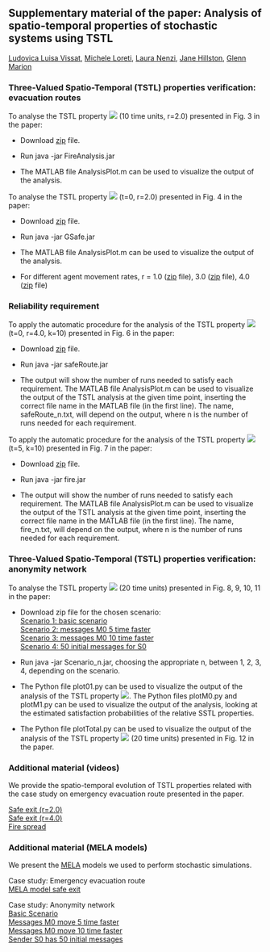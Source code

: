 
## Supplementary material of the paper: Analysis of spatio-temporal properties of stochastic systems using TSTL <br />

[Ludovica Luisa Vissat](http://homepages.inf.ed.ac.uk/s1372511/), [Michele Loreti](http://www.micheleloreti.com/), [Laura Nenzi](https://www.imtlucca.it/laura.nenzi), [Jane Hillston](	http://homepages.inf.ed.ac.uk/jeh), [Glenn Marion](	http://www.bioss.ac.uk/people/glenn.html)

### Three-Valued Spatio-Temporal (TSTL) properties verification: evacuation routes <br />

To analyse the TSTL property **<img src="http://latex.codecogs.com/svg.latex?\psi_{safe}">** (10 time units, r=2.0) presented in Fig. 3 in the paper: 

- Download [zip](https://github.com/LudovicaLV/EvacuationRoutes_Analysis/releases/download/V0.1beta/PsiSafe.zip) file. 

- Run java -jar FireAnalysis.jar 

- The MATLAB file AnalysisPlot.m can be used to visualize the output of the analysis.

To analyse the TSTL property **<img src="http://latex.codecogs.com/svg.latex?\psi_{safeRoute}">** (t=0, r=2.0) presented in Fig. 4 in the paper: 

- Download [zip](https://github.com/LudovicaLV/EvacuationRoutes_Analysis/releases/download/V0.1beta/GSafe.zip) file. 

- Run java -jar GSafe.jar 

- The MATLAB file AnalysisPlot.m can be used to visualize the output of the analysis.

- For different agent movement rates, r = 1.0 ([zip](https://github.com/LudovicaLV/EvacuationRoutes_Analysis/releases/download/V0.1beta/GSafe1.zip) file), 3.0 ([zip](https://github.com/LudovicaLV/EvacuationRoutes_Analysis/releases/download/V0.1beta/GSafe3.zip) file), 4.0 ([zip](https://github.com/LudovicaLV/EvacuationRoutes_Analysis/releases/download/V0.1beta/GSafe4.zip) file)

### Reliability requirement  <br />

To apply the automatic procedure for the analysis of the TSTL property **<img src="http://latex.codecogs.com/svg.latex?\psi_{safeRoute}">** (t=0, r=4.0, k=10) presented in Fig. 6 in the paper:

- Download [zip](https://github.com/LudovicaLV/EvacuationRoutes_Analysis/releases/download/V0.1beta/safeRouteRel.zip) file. 

- Run java -jar safeRoute.jar 

- The output will show the number of runs needed to satisfy each requirement. The MATLAB file AnalysisPlot.m can be used to visualize the output of the TSTL analysis at the given time point, inserting the correct file name in the MATLAB file (in the first line). The name, safeRoute_n.txt, will depend on the output, where n is the number of runs needed for each requirement.

To apply the automatic procedure for the analysis of the TSTL property **<img src="http://latex.codecogs.com/svg.latex?\psi_{fire}">** (t=5, k=10) presented in Fig. 7 in the paper:

- Download [zip](https://github.com/LudovicaLV/EvacuationRoutes_Analysis/releases/download/V0.1beta/fireRel.zip) file. 

- Run java -jar fire.jar 

- The output will show the number of runs needed to satisfy each requirement. The MATLAB file AnalysisPlot.m can be used to visualize the output of the TSTL analysis at the given time point, inserting the correct file name in the MATLAB file (in the first line). The name, fire_n.txt, will depend on the output, where n is the number of runs needed for each requirement.


### Three-Valued Spatio-Temporal (TSTL) properties verification: anonymity network <br />

To analyse the TSTL property **<img src="http://latex.codecogs.com/svg.latex?\psi_{01}">** (20 time units) presented in Fig. 8, 9, 10, 11 in the paper: 

- Download zip file for the chosen scenario: <br />
[Scenario 1: basic scenario](https://github.com/LudovicaLV/EvacuationRoutes_Analysis/releases/download/V0.1beta/Scenario1.zip)  <br />
[Scenario 2: messages M0 5 time faster](https://github.com/LudovicaLV/EvacuationRoutes_Analysis/releases/download/V0.1beta/Scenario2.zip)  <br />
[Scenario 3: messages M0 10 time faster](https://github.com/LudovicaLV/EvacuationRoutes_Analysis/releases/download/V0.1beta/Scenario3.zip)   <br />
[Scenario 4: 50 initial messages for S0](https://github.com/LudovicaLV/EvacuationRoutes_Analysis/releases/download/V0.1beta/Scenario4.zip)  <br />

- Run java -jar Scenario_n.jar, choosing the appropriate n, between 1, 2, 3, 4, depending on the scenario. 

- The Python file plot01.py can be used to visualize the output of the analysis of the TSTL property **<img src="http://latex.codecogs.com/svg.latex?\psi_{01}">**. The Python files plotM0.py and plotM1.py can be used to visualize the output of the analysis, looking at the estimated satisfaction probabilities of the relative SSTL properties. 

- The Python file plotTotal.py can be used to visualize the output of the analysis of the TSTL property **<img src="http://latex.codecogs.com/svg.latex?\psi_{total}">** (20 time units) presented in Fig. 12 in the paper. 

### Additional material (videos) <br />
We provide the spatio-temporal evolution of TSTL properties related with the case study on emergency evacuation route presented in the paper. <br />

[Safe exit (r=2.0)](https://www.youtube.com/watch?v=XM7qFoLOGkE&feature=youtu.be)  <br />
[Safe exit (r=4.0)](https://www.youtube.com/watch?v=5uY1Ovamf3Y&feature=youtu.be)  <br />
[Fire spread](https://www.youtube.com/watch?v=qSEIFJx_DhM&feature=youtu.be)  <br />

### Additional material (MELA models)
We present the [MELA](https://arxiv.org/abs/1610.08171) models we used to perform stochastic simulations.<br />

Case study: Emergency evacuation route<br />
[MELA model safe exit](https://ludovicalv.github.io/MELA2/)<br />

Case study: Anonymity network<br />
[Basic Scenario](https://ludovicalv.github.io/Basic/)<br />
[Messages M0 move 5 time faster](https://ludovicalv.github.io/5Faster/)<br />
[Messages M0 move 10 time faster](https://ludovicalv.github.io/10Faster/)<br />
[Sender S0 has 50 initial messages](https://ludovicalv.github.io/50Initial/)<br />
